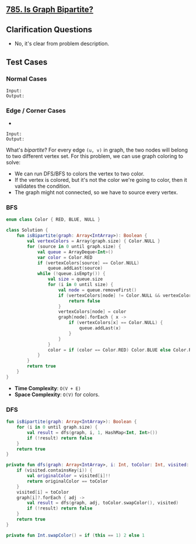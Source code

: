 ## [785. Is Graph Bipartite?](https://leetcode.com/problems/is-graph-bipartite/)

## Clarification Questions
* No, it's clear from problem description.
 
## Test Cases
### Normal Cases
```
Input: 
Output: 
```
### Edge / Corner Cases
* 
```
Input: 
Output: 
```

What's *bipartite*? For every edge `(u, v)` in graph, the two nodes will belong to two different vertex set. For this problem, we can use graph coloring to solve:

* We can run DFS/BFS to colors the vertex to two color.
* If the vertex is colored, but it's not the color we're going to color, then it validates the condition.
* The graph might not connected, so we have to source every vertex.

### BFS
```kotlin
enum class Color { RED, BLUE, NULL }

class Solution {
    fun isBipartite(graph: Array<IntArray>): Boolean {
        val vertexColors = Array(graph.size) { Color.NULL }
        for (source in 0 until graph.size) {
            val queue = ArrayDeque<Int>()
            var color = Color.RED
            if (vertexColors[source] == Color.NULL)
                queue.addLast(source)
            while (!queue.isEmpty()) {
                val size = queue.size
                for (i in 0 until size) {
                    val node = queue.removeFirst()
                    if (vertexColors[node] != Color.NULL && vertexColors[node] != color) {
                        return false
                    }
                    vertexColors[node] = color
                    graph[node].forEach { x ->
                        if (vertexColors[x] == Color.NULL) {
                            queue.addLast(x)
                        }
                    }
                }
                color = if (color == Color.RED) Color.BLUE else Color.RED
            }
        }
        return true
    }
}
```

* **Time Complexity**: `O(V + E)` 
* **Space Complexity**: `O(V)` for colors.

### DFS
```kotlin
fun isBipartite(graph: Array<IntArray>): Boolean {
    for (i in 0 until graph.size) {
        val result = dfs(graph, i, 1, HashMap<Int, Int>())
        if (!result) return false
    }
    return true
}

private fun dfs(graph: Array<IntArray>, i: Int, toColor: Int, visited: HashMap<Int, Int>): Boolean {
    if (visited.containsKey(i)) {
        val originalColor = visited[i]!!
        return originalColor == toColor
    }
    visited[i] = toColor
    graph[i]?.forEach { adj ->
        val result = dfs(graph, adj, toColor.swapColor(), visited)
        if (!result) return false
    }
    return true
}

private fun Int.swapColor() = if (this == 1) 2 else 1
```